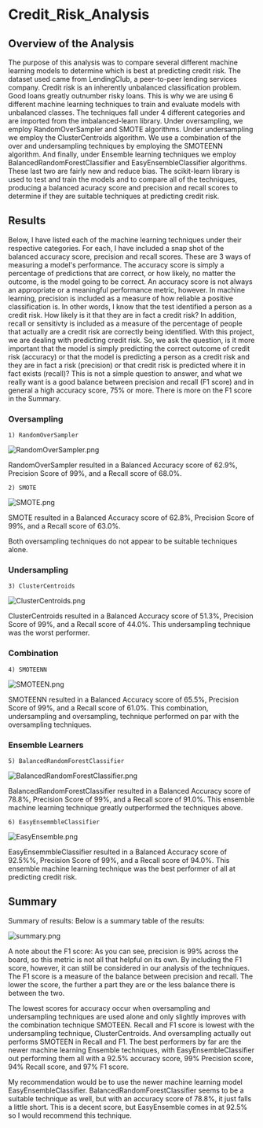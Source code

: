 # Credit_Risk_Analysis
## Overview of the Analysis
The purpose of this analysis was to compare several different machine learning models to determine which is best at predicting credit risk. The dataset used came from LendingClub, a peer-to-peer lending services company. Credit risk is an inherently unbalanced classification problem. Good loans greatly outnumber risky loans. This is why we are using 6 different machine learning techniques to train and evaluate models with unbalanced classes. The techniques fall under 4 different categories and are imported from the imbalanced-learn library. Under oversampling, we employ RandomOverSampler and SMOTE algorithms. Under undersampling we employ the ClusterCentroids algorithm. We use a combination of the over and undersampling techniques by employing the SMOTEENN algorithm. And finally, under Ensemble learning techniques we employ BalancedRandomForestClassifier and EasyEnsembleClassifier algorithms. These last two are fairly new and reduce bias. The scikit-learn library is used to test and train the models and to compare all of the techniques, producing a balanced acuracy score and precision and recall scores to determine if they are suitable techniques at predicting credit risk. 
 
## Results
Below, I have listed each of the machine learning techniques under their respective categories. For each, I have included a snap shot of the balanced accuracy score, precision and recall scores. These are 3 ways of measuring a model's performance. The accuracy score is simply a percentage of predictions that are correct, or how likely, no matter the outcome, is the model going to be correct. An accuracy score is not always an appropriate or a meaningful performance metric, however. In machine learning, precision is included as a measure of how reliable a positive classification is. In other words, I know that the test identified a person as a credit risk. How likely is it that they are in fact a credit risk? In addition, recall or sensitivty is included as a measure of the percentage of people that actually are a credit risk are correctly being identified. With this project, we are dealing with predicting credit risk. So, we ask the question, is it more important that the model is simply predicting the correct outcome of credit risk (accuracy) or that the model is predicting a person as a credit risk and they are in fact a risk (precision) or that credit risk is predicted where it in fact exists (recall)? This is not a simple question to answer, and what we really want is a good balance between precision and recall (F1 score) and in general a high accuracy score, 75% or more. There is more on the F1 score in the Summary.

### Oversampling

	1) RandomOverSampler
	
![RandomOverSampler.png](https://github.com/JeremyKRay/Credit_Risk_Analysis/blob/a20f0c9bbf2087bf09ce2fc22aded860f85d88b2/Module-17-Challenge-Resources/Images/RandomOverSampler.png)

RandomOverSampler resulted in a Balanced Accuracy score of 62.9%, Precision Score of 99%, and a Recall score of 68.0%.

	2) SMOTE
	
![SMOTE.png](https://github.com/JeremyKRay/Credit_Risk_Analysis/blob/17122c17ace751bb63bccd62a119288cfce57213/Module-17-Challenge-Resources/Images/SMOTE.png)

SMOTE resulted in a Balanced Accuracy score of 62.8%, Precision Score of 99%, and a Recall score of 63.0%.

Both oversampling techniques do not appear to be suitable techniques alone.

### Undersampling

	3) ClusterCentroids

![ClusterCentroids.png](https://github.com/JeremyKRay/Credit_Risk_Analysis/blob/4c1cfdaece3460cfab392bdf2b0eb629b2408b48/Module-17-Challenge-Resources/Images/ClusterCentroids.png)

ClusterCentroids resulted in a Balanced Accuracy score of 51.3%, Precision Score of 99%, and a Recall score of 44.0%. This undersampling technique was the worst performer.

### Combination

	4) SMOTEENN

![SMOTEEN.png](https://github.com/JeremyKRay/Credit_Risk_Analysis/blob/9cd085999ab7ff720884f922cfc8be1856737492/Module-17-Challenge-Resources/Images/SMOTEENN.png)

SMOTEENN resulted in a Balanced Accuracy score of 65.5%, Precision Score of 99%, and a Recall score of 61.0%. This combination, undersampling and oversampling, technique performed on par with the oversampling techniques.
### Ensemble Learners

	5) BalancedRandomForestClassifier
	
![BalancedRandomForestClassifier.png](https://github.com/JeremyKRay/Credit_Risk_Analysis/blob/44dcb08c0d7396d70e3194e05d30e6c58d10cc08/Module-17-Challenge-Resources/Images/BalancedRandomForestClassifier.png)

BalancedRandomForestClassifier resulted in a Balanced Accuracy score of 78.8%, Precision Score of 99%, and a Recall score of 91.0%. This ensemble machine learning technique greatly outperformed the techniques above.

	6) EasyEnsemmbleClassifier
	
![EasyEnsemble.png](https://github.com/JeremyKRay/Credit_Risk_Analysis/blob/5271adfcbb944922ce68b6f6dc5513b80a346a14/Module-17-Challenge-Resources/Images/EasyEnsemble.png)

EasyEnsemmbleClassifier resulted in a Balanced Accuracy score of 92.5%%, Precision Score of 99%, and a Recall score of 94.0%. This ensemble machine learning technique was the best performer of all at predicting credit risk.

## Summary

Summary of results:
Below is a summary table of the results:

![summary.png](https://github.com/JeremyKRay/Credit_Risk_Analysis/blob/54f0ab90d3877df455a64d94ece9b21d1a5821ae/Module-17-Challenge-Resources/Images/Summary.png)

A note about the F1 score: As you can see, precision is 99% across the board, so this metric is not all that helpful on its own. By including the F1 score, however, it can still be considered in our analysis of the techniques. The F1 score is a measure of the balance between precision and recall. The lower the score, the further a part they are or the less balance there is between the two. 

The lowest scores for accuracy occur when oversampling and undersampling techniques are used alone and only slightly improves with the combination technique SMOTEEN. Recall and F1 score is lowest with the undersampling technique, ClusterCentroids. And oversampling actually out performs SMOTEEN in Recall and F1. The best performers by far are the newer machine learning Ensemble techniques, with EasyEnsembleClassifier out performing them all with a 92.5% accuracy score, 99% Precision score, 94% Recall score, and 97% F1 score.

My recommendation would be to use the newer machine learning model EasyEnsembleClassifier. BalancedRandomForestClassifier seems to be a suitable technique as well, but with an accuracy score of 78.8%, it just falls a little short. This is a decent score, but EasyEnsemble comes in at 92.5% so I would recommend this technique. 
